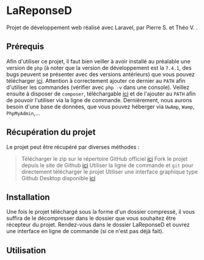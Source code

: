 # LaReponseD

Projet de développement web réalisé avec Laravel, par Pierre S. et Théo V. .

## Prérequis

Afin d'utiliser ce projet, il faut bien veiller à avoir installé au préalable une version de `php` (à noter que la version de développement est la `7.4.1`, des bugs peuvent se présenter avec des versions antérieurs) que vous pouvez télécharger [ici](https://www.php.net/downloads.php). Attention à correctement ajouter ce dernier au `PATH` afin d'utiliser les commandes (vérifier avec `php -v` dans une console).
Veillez ensuite à disposer de `composer`, téléchargable [ici](https://getcomposer.org/download/) et de l'ajouter au `PATH` afin de pouvoir l'utiliser via la ligne de commande.
Dernièrement, nous aurons besoin d'une base de données, que vous pouvez héberger via `UwAmp`, `Wamp`, `PhpMyAdmin`,...

## Récupération du projet

Le projet peut être récupéré par diverses méthodes :

> Télécharger le zip sur le répertoire GitHub officiel [ici](https://github.com/pierreSALMI/LaReponseD)
> Fork le projet depuis le site de Github [ici](https://github.com/pierreSALMI/LaReponseD)
> Utiliser la ligne de commande et `git` pour directement télécharger le projet
> Utiliser une interface graphique type Github Desktop disponible [ici](https://desktop.github.com/)

## Installation

Une fois le projet téléchargé sous la forme d'un dossier compressé, il vous suffira de le décompresser dans le dossier que vous souhaitez être récepteur du projet. Rendez-vous dans le dossier LaReponseD et ouvrez une interface en ligne de commande (si ce n'est pas déjà fait). 

## Utilisation
